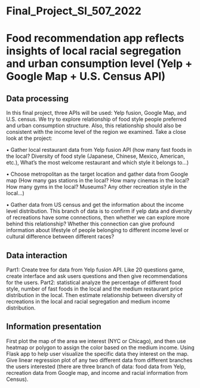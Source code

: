 #                                                                   Final_Project_SI_507_2022

# Food recommendation app reflects insights of local racial segregation and urban consumption level (Yelp + Google Map + U.S. Census API)

## Data processing

In this final project, three APIs will be used: Yelp fusion, Google Map, and U.S. census. We try to explore relationship of food style people preferred and urban consumption structure. Also, this relationship should also be consistent with the income level of the region we examined. Take a close look at the project:

•	Gather local restaurant data from Yelp fusion API (how many fast foods in the local? Diversity of food style (Japanese, Chinese, Mexico, American, etc.), What’s the most welcome restaurant and which style it belongs to...)

•	Choose metropolitan as the target location and gather data from Google map (How many gas stations in the local? How many cinemas in the local? How many gyms in the local? Museums? Any other recreation style in the local...)

•	Gather data from US census and get the information about the income level distribution. This branch of data is to confirm if yelp data and diversity of recreations have some connections, then whether we can explore more behind this relationship? Whether this connection can give profound information about lifestyle of people belonging to different income level or cultural difference between different races?

## Data interaction

Part1: Create tree for data from Yelp fusion API. Like 20 questions game, create interface and ask users questions and then give recommendations for the users.
Part2: statistical analyze the percentage of different food style, number of fast foods in the local and the medium restaurant price distribution in the local. Then estimate relationship between diversity of recreations in the local and racial segregation and medium income distribution.

## Information presentation

First plot the map of the area we interest (NYC or Chicago), and then use heatmap or polygon to assign the color based on the medium income. Using Flask app to help user visualize the specific data they interest on the map. Give linear regression plot of any two different data from different branches the users interested (there are three branch of data: food data from Yelp, recreation data from Google map, and income and racial information from Census).

